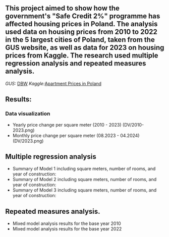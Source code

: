 ## This project aimed to show how the government's "Safe Credit 2%" programme has affected housing prices in Poland. The analysis used data on housing prices from 2010 to 2022 in the 5 largest cities of Poland, taken from the GUS website, as well as data for 2023 on housing prices from Kaggle. The research used multiple regression analysis and repeated measures analysis.

_GUS:_ [DBW](https://dbw.stat.gov.pl/baza-danych)
_Kaggle:_[Apartment Prices in Poland](https://www.kaggle.com/datasets/krzysztofjamroz/apartment-prices-in-poland)

## Results:
### Data visualization
* Yearly price change per square meter (2010 - 2023)
(DV/2010-2023.png)
* Monthly price change per square meter (08.2023 - 04.2024)
(DV/2023.png)


## Multiple regression analysis
* Summary of Model 1 including square meters, number of rooms, and year of construction:
* Summary of Model 2 including square meters, number of rooms, and year of construction:
* Summary of Model 3 including square meters, number of rooms, and year of construction:

## Repeated measures analysis.
* Mixed model analysis results for the base year 2010
* Mixed model analysis results for the base year 2022
